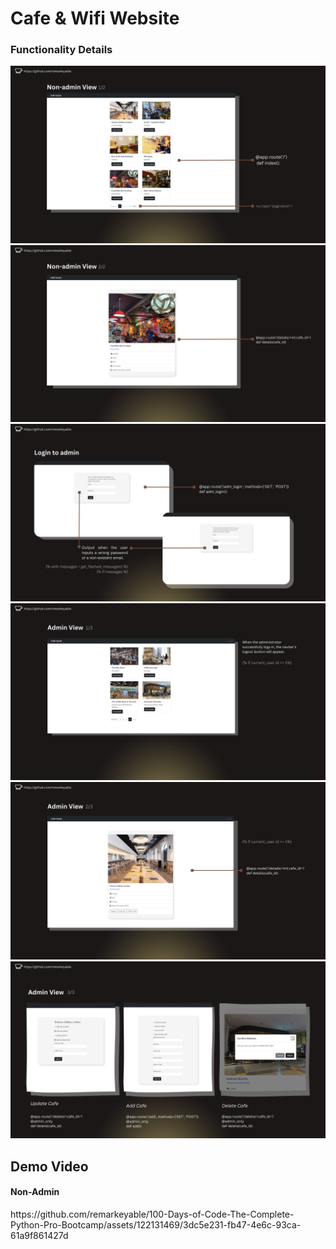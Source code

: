 <h1>Cafe & Wifi Website</h1>
<h3>Functionality Details </h3>
<img src="img/1.png">
<img src="img/2.png">
<img src="img/3.png">
<img src="img/4.png">
<img src="img/5.png">
<img src="img/6.png">
<h2>Demo Video</h2>
<h4> Non-Admin </h4>
https://github.com/remarkeyable/100-Days-of-Code-The-Complete-Python-Pro-Bootcamp/assets/122131469/3dc5e231-fb47-4e6c-93ca-61a9f861427d

